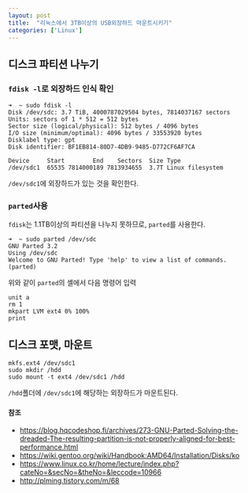 ```yaml
---
layout: post
title:  "리눅스에서 3TB이상의 USB외장하드 마운트시키기"
categories: ['Linux']
---
```


## 디스크 파티션 나누기

### `fdisk -l`로 외장하드 인식 확인

```
➜  ~ sudo fdisk -l
Disk /dev/sdc: 3.7 TiB, 4000787029504 bytes, 7814037167 sectors
Units: sectors of 1 * 512 = 512 bytes
Sector size (logical/physical): 512 bytes / 4096 bytes
I/O size (minimum/optimal): 4096 bytes / 33553920 bytes
Disklabel type: gpt
Disk identifier: BF1EB814-80D7-4DB9-9485-D772CF6AF7CA

Device     Start        End    Sectors  Size Type
/dev/sdc1  65535 7814000189 7813934655  3.7T Linux filesystem
```

`/dev/sdc1`에 외장하드가 있는 것을 확인한다.

### `parted`사용

`fdisk`는 1.1TB이상의 파티션을 나누지 못하므로, `parted`를 사용한다.

```shell
➜  ~ sudo parted /dev/sdc
GNU Parted 3.2
Using /dev/sdc
Welcome to GNU Parted! Type 'help' to view a list of commands.
(parted) 
```

위와 같이 `parted`의 셸에서 다음 명령어 입력

```
unit a
rm 1
mkpart LVM ext4 0% 100%
print
```

## 디스크 포맷, 마운트

```
mkfs.ext4 /dev/sdc1
sudo mkdir /hdd
sudo mount -t ext4 /dev/sdc1 /hdd
```


`/hdd`폴더에 `/dev/sdc1`에 해당하는 외장하드가 마운트된다.


#### 참조

- https://blog.hqcodeshop.fi/archives/273-GNU-Parted-Solving-the-dreaded-The-resulting-partition-is-not-properly-aligned-for-best-performance.html
- https://wiki.gentoo.org/wiki/Handbook:AMD64/Installation/Disks/ko
- https://www.linux.co.kr/home/lecture/index.php?cateNo=&secNo=&theNo=&leccode=10966
- http://plming.tistory.com/m/68
                                                                                                                                                                                                                                          